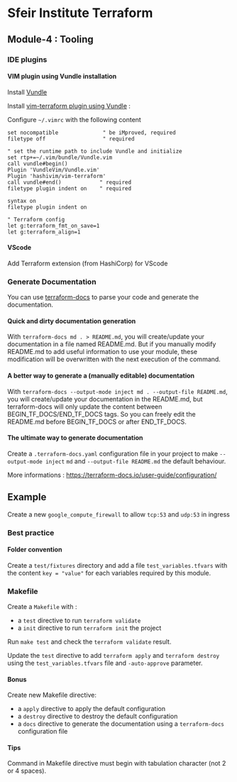 # Sfeir Institute Terraform

## Module-4 : Tooling

### IDE plugins

#### VIM plugin using Vundle installation

Install [Vundle](https://github.com/VundleVim/Vundle.vim)

Install [vim-terraform plugin using Vundle](https://vimawesome.com/plugin/vim-terraform-state-of-grace) :

Configure `~/.vimrc` with the following content

```text
set nocompatible              " be iMproved, required
filetype off                  " required

" set the runtime path to include Vundle and initialize
set rtp+=~/.vim/bundle/Vundle.vim
call vundle#begin()
Plugin 'VundleVim/Vundle.vim'
Plugin 'hashivim/vim-terraform'
call vundle#end()            " required
filetype plugin indent on    " required

syntax on
filetype plugin indent on

" Terraform config
let g:terraform_fmt_on_save=1
let g:terraform_align=1
```

#### VScode

Add Terraform extension (from HashiCorp) for VScode

### Generate Documentation

You can use [terraform-docs](https://github.com/terraform-docs/terraform-docs) to parse your code and generate the documentation.

#### Quick and dirty documentation generation

With `terraform-docs md . > README.md`, you will create/update your documentation in a file named README.md. But if you manually modify README.md to add useful information to use your module, these modification will be overwritten with the next execution of the command.

#### A better way to generate a (manually editable) documentation

With `terraform-docs --output-mode inject md . --output-file README.md`, you will create/update your documentation in the README.md, but terraform-docs will only update the content between BEGIN_TF_DOCS/END_TF_DOCS tags. So you can freely edit the README.md before BEGIN_TF_DOCS or after END_TF_DOCS.

#### The ultimate way to generate documentation

Create a `.terraform-docs.yaml` configuration file in your project to make `--output-mode inject` `md` and `--output-file README.md` the default behaviour.

More informations : https://terraform-docs.io/user-guide/configuration/

## Example

Create a new `google_compute_firewall` to allow `tcp:53` and `udp:53` in ingress

### Best practice

#### Folder convention

Create a `test/fixtures` directory and add a file `test_variables.tfvars` with the content `key = "value"` for each variables required by this module.

### Makefile

Create a `Makefile` with :

* a `test` directive to run `terraform validate`
* a `init` directive to run `terraform init` the project

Run `make test` and check the `terraform validate` result.

Update the `test` directive to add `terraform apply` and `terraform destroy` using the `test_variables.tfvars` file and `-auto-approve` parameter.

#### Bonus

Create new Makefile directive:

* a `apply` directive to apply the default configuration
* a `destroy` directive to destroy the default configuration
* a `docs` directive to generate the documentation using a `terraform-docs` configuration file

#### Tips

Command in Makefile directive must begin with tabulation character (not 2 or 4 spaces).
